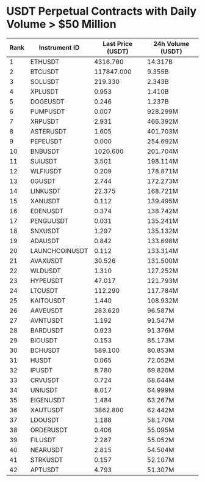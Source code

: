 # USDT Perpetual Contracts with Daily Volume > $50 Million

| Rank | Instrument ID | Last Price (USDT) | 24h Volume (USDT) |
|------|---------------|-------------------|-------------------|
| 1 | ETHUSDT | 4316.760 | 14.317B |
| 2 | BTCUSDT | 117847.000 | 9.355B |
| 3 | SOLUSDT | 219.330 | 2.343B |
| 4 | XPLUSDT | 0.953 | 1.410B |
| 5 | DOGEUSDT | 0.246 | 1.237B |
| 6 | PUMPUSDT | 0.007 | 928.299M |
| 7 | XRPUSDT | 2.931 | 466.392M |
| 8 | ASTERUSDT | 1.605 | 401.703M |
| 9 | PEPEUSDT | 0.000 | 254.692M |
| 10 | BNBUSDT | 1020.600 | 201.704M |
| 11 | SUIUSDT | 3.501 | 198.114M |
| 12 | WLFIUSDT | 0.209 | 178.871M |
| 13 | 0GUSDT | 2.744 | 172.273M |
| 14 | LINKUSDT | 22.375 | 168.721M |
| 15 | XANUSDT | 0.112 | 139.495M |
| 16 | EDENUSDT | 0.374 | 138.742M |
| 17 | PENGUUSDT | 0.031 | 135.241M |
| 18 | SNXUSDT | 1.297 | 135.132M |
| 19 | ADAUSDT | 0.842 | 133.698M |
| 20 | LAUNCHCOINUSDT | 0.112 | 133.314M |
| 21 | AVAXUSDT | 30.526 | 131.500M |
| 22 | WLDUSDT | 1.310 | 127.252M |
| 23 | HYPEUSDT | 47.017 | 121.793M |
| 24 | LTCUSDT | 112.290 | 117.784M |
| 25 | KAITOUSDT | 1.440 | 108.932M |
| 26 | AAVEUSDT | 283.620 | 96.587M |
| 27 | AVNTUSDT | 1.192 | 91.547M |
| 28 | BARDUSDT | 0.923 | 91.376M |
| 29 | BIOUSDT | 0.153 | 85.173M |
| 30 | BCHUSDT | 589.100 | 80.853M |
| 31 | HUSDT | 0.065 | 72.052M |
| 32 | IPUSDT | 8.780 | 69.820M |
| 33 | CRVUSDT | 0.724 | 68.644M |
| 34 | UNIUSDT | 8.017 | 64.999M |
| 35 | EIGENUSDT | 1.484 | 63.267M |
| 36 | XAUTUSDT | 3862.800 | 62.442M |
| 37 | LDOUSDT | 1.188 | 58.170M |
| 38 | ORDERUSDT | 0.406 | 55.095M |
| 39 | FILUSDT | 2.287 | 55.052M |
| 40 | NEARUSDT | 2.815 | 54.504M |
| 41 | STRKUSDT | 0.157 | 52.107M |
| 42 | APTUSDT | 4.793 | 51.307M |

